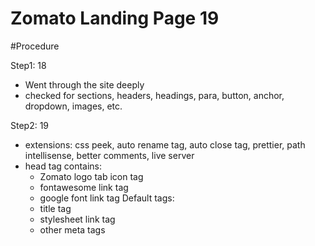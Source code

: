 # Zomato Landing Page 19

#Procedure

Step1: 18
- Went through the site deeply
- checked for sections, headers, headings, para, button, anchor, dropdown, images, etc.

Step2: 19
- extensions: css peek, auto rename tag, auto close tag, prettier, path intellisense, better comments, live server
- head tag contains:
    - Zomato logo tab icon tag
    - fontawesome link tag
    - google font link tag
    Default tags:
    - title tag
    - stylesheet link tag
    - other meta tags
